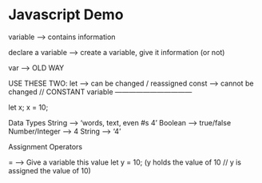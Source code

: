 # Javascript Demo

variable —> contains information

declare a variable —> create a variable, give it information (or not)

var —> OLD WAY

USE THESE TWO:
let —> can be changed / reassigned
const —> cannot be changed // CONSTANT variable
———————————

let x;
x = 10;

Data Types
String —> ‘words, text, even #s 4’
Boolean —> true/false
Number/Integer —> 4
String —> ‘4’

Assignment Operators

= —> Give a variable this value
let y = 10; (y holds the value of 10 // y is assigned the value of 10)